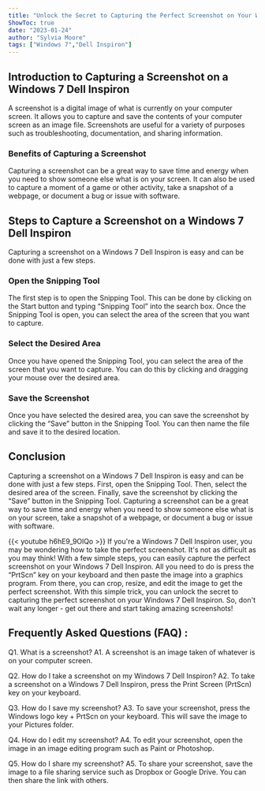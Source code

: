 ```yaml
---
title: "Unlock the Secret to Capturing the Perfect Screenshot on Your Windows 7 Dell Inspiron!"
ShowToc: true 
date: "2023-01-24"
author: "Sylvia Moore" 
tags: ["Windows 7","Dell Inspiron"]
---
```

## Introduction to Capturing a Screenshot on a Windows 7 Dell Inspiron
A screenshot is a digital image of what is currently on your computer screen. It allows you to capture and save the contents of your computer screen as an image file. Screenshots are useful for a variety of purposes such as troubleshooting, documentation, and sharing information.

### Benefits of Capturing a Screenshot
Capturing a screenshot can be a great way to save time and energy when you need to show someone else what is on your screen. It can also be used to capture a moment of a game or other activity, take a snapshot of a webpage, or document a bug or issue with software.

## Steps to Capture a Screenshot on a Windows 7 Dell Inspiron
Capturing a screenshot on a Windows 7 Dell Inspiron is easy and can be done with just a few steps.

### Open the Snipping Tool
The first step is to open the Snipping Tool. This can be done by clicking on the Start button and typing “Snipping Tool” into the search box. Once the Snipping Tool is open, you can select the area of the screen that you want to capture.

### Select the Desired Area
Once you have opened the Snipping Tool, you can select the area of the screen that you want to capture. You can do this by clicking and dragging your mouse over the desired area.

### Save the Screenshot
Once you have selected the desired area, you can save the screenshot by clicking the “Save” button in the Snipping Tool. You can then name the file and save it to the desired location.

## Conclusion
Capturing a screenshot on a Windows 7 Dell Inspiron is easy and can be done with just a few steps. First, open the Snipping Tool. Then, select the desired area of the screen. Finally, save the screenshot by clicking the “Save” button in the Snipping Tool. Capturing a screenshot can be a great way to save time and energy when you need to show someone else what is on your screen, take a snapshot of a webpage, or document a bug or issue with software.

{{< youtube h6hE9_9OlQo >}} 
If you're a Windows 7 Dell Inspiron user, you may be wondering how to take the perfect screenshot. It's not as difficult as you may think! With a few simple steps, you can easily capture the perfect screenshot on your Windows 7 Dell Inspiron. All you need to do is press the “PrtScn” key on your keyboard and then paste the image into a graphics program. From there, you can crop, resize, and edit the image to get the perfect screenshot. With this simple trick, you can unlock the secret to capturing the perfect screenshot on your Windows 7 Dell Inspiron. So, don't wait any longer - get out there and start taking amazing screenshots!

## Frequently Asked Questions (FAQ) :
Q1. What is a screenshot?
A1. A screenshot is an image taken of whatever is on your computer screen.

Q2. How do I take a screenshot on my Windows 7 Dell Inspiron?
A2. To take a screenshot on a Windows 7 Dell Inspiron, press the Print Screen (PrtScn) key on your keyboard.

Q3. How do I save my screenshot?
A3. To save your screenshot, press the Windows logo key + PrtScn on your keyboard. This will save the image to your Pictures folder.

Q4. How do I edit my screenshot?
A4. To edit your screenshot, open the image in an image editing program such as Paint or Photoshop.

Q5. How do I share my screenshot?
A5. To share your screenshot, save the image to a file sharing service such as Dropbox or Google Drive. You can then share the link with others.


